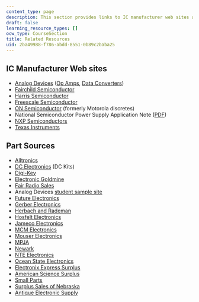 ```yaml
---
content_type: page
description: This section provides links to IC manufacturer web sites and part sources.
draft: false
learning_resource_types: []
ocw_type: CourseSection
title: Related Resources
uid: 2ba49988-f786-abdd-8551-0b89c2baba25
---
```

## IC Manufacturer Web sites

- [Analog Devices](http://www.analog.com/en/index.html) ([Op Amps](http://www.analog.com/en/products/amplifiers/adc-drivers/single-ended-amplifiers-op-amp.html), [Data Converters](http://www.analog.com/en/data-converters/products/index.html))
- [Fairchild Semiconductor](http://www.fairchildsemi.com/)
- [Harris Semiconductor](http://www.harris.com/)
- [Freescale Semiconductor](http://www.freescale.com/)
- [ON Semiconductor](http://www.onsemi.com/) (formerly Motorola discretes)
- National Semiconductor Power Supply Application Note ([PDF](http://datasheet.octopart.com/LM555CN-National-Semiconductor-datasheet-5348896.pdf))
- [NXP Semiconductors](http://www.nxp.com/)
- [Texas Instruments](https://www.ti.com/)

## Part Sources

- [Alltronics](http://www.alltronics.com/)
- [DC Electronics](http://www.dcelectronics.com/) (DC Kits)
- [Digi-Key](http://www.digikey.com/)
- [Electronic Goldmine](http://www.goldmine-elec.com/)
- [Fair Radio Sales](https://fairradio.com/)
- Analog Devices [student sample site](https://form.analog.com/Form_Pages/corporate/parts.aspx)
- [Future Electronics](http://www.futureelectronics.com/en/Pages/index.aspx)
- [Gerber Electronics](http://www.gerberelec.com/)
- [Herbach and Rademan](http://www.herbach.com/)
- [Hosfelt Electronics](http://www.hosfelt.com/en-us/toc.html)
- [Jameco Electronics](http://www.jameco.com/webapp/wcs/stores/servlet/StoreCatalogDisplay?langId=-1&krypto=6pWdQhy2AZPZ2sD8W5xEl6aJV6WqDHEGqOKNa%2FdOSS8VkO8HobaPcYvWFMPw5Vp7qy%2FnFHn40gLe%0D%0ApCUoyqn9Qw3Pd%2Fn5t2VDi7RTzDlqhwY%3D)
- [MCM Electronics](https://www.newark.com/mcm-partnership?CMP=KNC-GUSA-BRAND-MCM&CMP=KNC-GUSA-BRAND-MCM&mckv=sFW3646CT_dc|pcrid|264163801632|plid||kword|mcm%20electronics|match|e|slid||product||pgrid|44542231102|ptaid|kwd-298063242177|&gclid=Cj0KCQiA8vSOBhCkARIsAGdp6RTQPpJV1srA5gzvEA6OcUbewkB5_MFgSqYkevDD3Tag20Y_tHOeMmIaAq_XEALw_wcB)
- [Mouser Electronics](http://in.mouser.com/)
- [MPJA](http://www.mpja.com/)
- [Newark](http://www.newark.com/)
- [NTE Electronics](http://www.nteinc.com/)
- [Ocean State Electronics](http://www.oselectronics.com/)
- [Electronix Express Surplus](http://www.rsrelectronics.com/srp-indx.htm)
- [American Science Surplus](http://www.sciplus.com/)
- [Small Parts](http://www.smallparts.com/)
- [Surplus Sales of Nebraska](http://www.surplussales.com/)
- [Antique Electronic Supply](http://www.tubesandmore.com/)